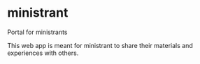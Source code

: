 # ministrant
Portal for ministrants

This web app is meant for ministrant to share their materials and experiences with others.

